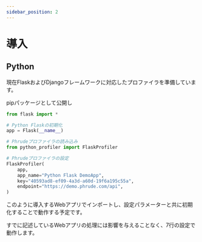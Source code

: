 ```yaml
---
sidebar_position: 2
---
```


# 導入

## Python

現在FlaskおよびDjangoフレームワークに対応したプロファイラを準備しています。

pipパッケージとして公開し

```python
from flask import *

# Python Flaskの初期化
app = Flask(__name__)

# Phrudeプロファイラの読み込み
from python_profiler import FlaskProfiler

# Phrudeプロファイラの設定
FlaskProfiler(
    app,
    app_name="Python Flask DemoApp",
    key="40593ad8-ef09-4a3d-a60d-19f6a195c55a",
    endpoint="https://demo.phrude.com/api",
)
```

このように導入するWebアプリでインポートし、設定パラメーターと共に初期化することで動作する予定です。

すでに記述しているWebアプリの処理には影響を与えることなく、7行の設定で動作します。
